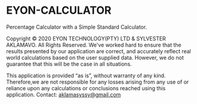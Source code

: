 # EYON-CALCULATOR
Percentage Calculator with a Simple Standard Calculator.

Copyright © 2020 EYON TECHNOLOGY(PTY) LTD & SYLVESTER AKLAMAVO. All Rights Reserved. We've worked hard to ensure that the results presented by our application are correct, and accurately reflect real world calculations based on the user supplied data. However, we do not guarantee that this will be the case  in all situations.

This application is provided “as is”, without warranty of any kind. Therefore,we are not responsible for any losses arising from any use of or reliance upon any calculations or conclusions reached using this application.
Contact: aklamasyssy@gmail.com
